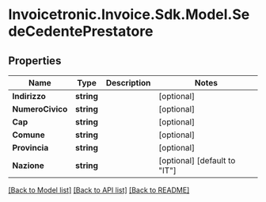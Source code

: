 # Invoicetronic.Invoice.Sdk.Model.SedeCedentePrestatore

## Properties

Name | Type | Description | Notes
------------ | ------------- | ------------- | -------------
**Indirizzo** | **string** |  | [optional] 
**NumeroCivico** | **string** |  | [optional] 
**Cap** | **string** |  | [optional] 
**Comune** | **string** |  | [optional] 
**Provincia** | **string** |  | [optional] 
**Nazione** | **string** |  | [optional] [default to "IT"]

[[Back to Model list]](../README.md#documentation-for-models) [[Back to API list]](../README.md#documentation-for-api-endpoints) [[Back to README]](../README.md)

